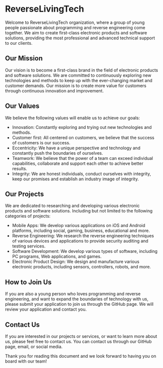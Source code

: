 <!DOCTYPE html>
<html lang="en">
<body>
	<div class="container">
		<h1 id="reverselivingtech">ReverseLivingTech</h1>
		<p>Welcome to ReverseLivingTech organization, where a group of young people passionate about programming and reverse engineering come together. We aim to create first-class electronic products and software solutions, providing the most professional and advanced technical support to our clients.</p>
		<h2 id="our-mission">Our Mission</h2>
		<p>Our vision is to become a first-class brand in the field of electronic products and software solutions. We are committed to continuously exploring new technologies and methods to keep up with the ever-changing market and customer demands. Our mission is to create more value for customers through continuous innovation and improvement.</p>
		<h2 id="our-values">Our Values</h2>
		<p>We believe the following values will enable us to achieve our goals:</p>
		<ul>
		<li>Innovation: Constantly exploring and trying out new technologies and methods.</li>
		<li>Customer first: All centered on customers, we believe that the success of customers is our success.</li>
		<li>Eccentricity: We have a unique perspective and technology and constantly push the boundaries of ourselves.</li>
		<li>Teamwork: We believe that the power of a team can exceed individual capabilities, collaborate and support each other to achieve better results.</li>
		<li>Integrity: We are honest individuals, conduct ourselves with integrity, keep our promises and establish an industry image of integrity.</li>
		</ul>
		<h2 id="our-projects">Our Projects</h2>
		<p>We are dedicated to researching and developing various electronic products and software solutions. Including but not limited to the following categories of projects:</p>
		<ul>
		<li>Mobile Apps: We develop various applications on iOS and Android platforms, including social, gaming, business, educational and more.</li>
		<li>Reverse Engineering: We research the reverse engineering techniques of various devices and applications to provide security auditing and testing services.</li>
		<li>Software Development: We develop various types of software, including PC programs, Web applications, and games.</li>
		<li>Electronic Product Design: We design and manufacture various electronic products, including sensors, controllers, robots, and more.</li>
		</ul>
		<h2 id="how-to-join-us">How to Join Us</h2>
		<p>If you are also a young person who loves programming and reverse engineering, and want to expand the boundaries of technology with us, please submit your application to join us through the GitHub page. We will review your application and contact you.</p>
		<h2 id="contact-us">Contact Us</h2>
		<p>If you are interested in our projects or services, or want to learn more about us, please feel free to contact us. You can contact us through our GitHub page, email, or social media.</p>
		<p>Thank you for reading this document and we look forward to having you on board with our team!</p>
	</div>
</body>
</html>
